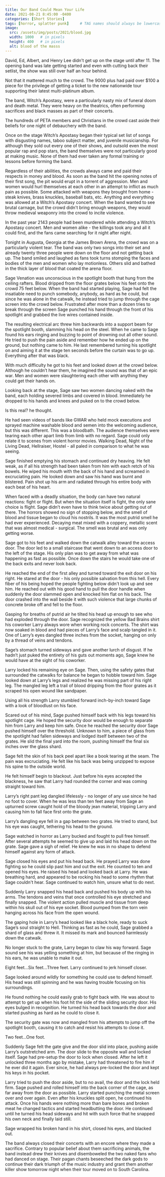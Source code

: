 ```yaml
---
title: Our Band Could Mean Your Life
date: 2021-08-21 8:45:00 -0400
categories: [Short Stories]
tags: [horror, splatter punk]     # TAG names should always be lowercase
image:
  src: /assets/img/posts/2021/blood.jpg
  width: 1000   # in pixels
  height: 400   # in pixels
  alt: blood of the masss
---
```


David, Ed, Albert, and Henry Lee didn’t get up on the stage until after 11. The opening band was late getting started and even with cutting back their setlist, the show was still over half an hour behind.

Not that it mattered much to the crowd. The 9000 plus had paid over $100 a piece for the privilege of getting a ticket to the new nationwide tour supporting their latest multi-platinum album.

The band, Witch’s Apostasy, were a particularly nasty mix of funeral doom and death metal. They were heavy on the theatrics, often performing sacrifices and black masses as part of their concerts.

The hundreds of PETA members and Christians in the crowd cast aside their beliefs for one night of debauchery with the band.

Once on the stage Witch’s Apostasy began their typical set list of songs with disgusting names, taboo subject matter, and juvenile musicianship. For although they sold out every one of their shows, and outsold even the most popular rap and pop stars, the band themselves were not particularly good at making music. None of them had ever taken any formal training or lessons before forming the band.

Regardless of their abilities, the crowds always came and paid their respects in money and blood. As soon as the band hit the opening notes of their first song, the pit would erupt in a torrent of aggression. Men and women would hurl themselves at each other in an attempt to inflict as much pain as possible. Some attacked with weapons they brought from home - steak knives, brass knuckles, baseball bats, etc. Anything and everything was allowed at a Witch’s Apostasy concert. When the band wanted to see brutal carnage, but the crowd didn't bring enough weapons, they would throw medieval weaponry into the crowd to incite violence.

In the past year 2143 people had been murdered while attending a Witch’s Apostasy concert. Men and women alike - the killings took any and all it could find, and the fans came searching for it night after night.

Tonight in Augusta, Georgia at the James Brown Arena, the crowd was on a particularly violent tear. The band was only two songs into their set and already twenty three people were down on the floor and not getting back up. The band smiled and laughed as fans took turns stomping the faces and bodies of the men and women who lay motionless. Others slid and bathed in the thick layer of blood that coated the arena floor.

Sage Venation was unconscious in the spotlight booth that hung from the ceiling rafters. Blood dripped from the floor grates below his feet onto the crowd 75 feet below. When the band had started playing, Sage had felt the insatiable need to punch somebody, anybody, as hard as he could, but since he was alone in the catwalk, he instead tried to jump through the cage screen into the crowd below.  Frustrated after more than a dozen tries to break through the screen Sage punched his hand through the front of his spotlight and grabbed the live wires contained inside.

The resulting electrical arc threw him backwards into a support beam for the spotlight booth, slamming his head on the steel. When he came to Sage found his ears ringing and buzzing to point of drowning out all other sound. He tried to push the pain aside and remember how he ended up on the ground, but nothing came to him. He last remembered turning his spotlight on and aiming it at the stage ten seconds before the curtain was to go up. Everything after that was black.

With much difficulty he got to his feet and looked down at the crowd below. Although he couldn’t hear them, he imagined the sound was that of an epic war. Men and women were slaughtering each other with anything they could get their hands on.

Looking back at the stage, Sage saw two women dancing naked with the band, each holding severed limbs and covered in blood.  Immediately he dropped to his hands and knees and puked on to the crowd below.

Is this real? he thought.

He had seen videos of bands like GWAR who held mock executions and sprayed machine washable blood and semen into the welcoming audience, but this was different. This was a bloodbath. The audience themselves were tearing each other apart limb from limb with no regard. Sage could only relate it to scenes from violent horror movies. Walking Dead, Night of the Living Dead, Hellraiser, Hostel - all paled in comparison to what he was seeing.

Sage finished emptying his stomach and continued dry heaving. He felt weak, as if all his strength had been taken from him with each retch of his bowels.  He wiped his mouth with the back of his hand and screamed in excruciating pain. He looked down and saw his hand was burnt and blistered. Pain shot up his arm and radiated through his entire body with each beat of his heart.

When faced with a deadly situation, the body can have two natural reactions: fight or flight. But when the situation itself is fight, the only sane choice is flight. Sage didn’t even have to think twice about getting out of there. The horrors showed no sign of stopping below, and the smell of blood and tissue began to cloud his nostrils. It was the most putrid smell he had ever experienced. Decaying meat mixed with a coppery, metallic scent that was almost medical - surgical. The smell was brutal and was only getting worse.

Sage got to his feet and walked down the catwalk alley toward the access door. The door led to a small staircase that went down to an access door to the left of the stage. His only plan was to get away from what was happening as fast as possible. Once down the stairs he would take one of the back exits and never look back.

He reached the end of the first alley and turned toward the exit door on his right. He stared at the door - his only possible salvation from this hell. Every fiber of his being hoped the people fighting below didn't look up and see him. He reached out with his good hand to pull the door handle when suddenly the door slammed open and knocked him flat on his back. The door crashed into the wall beside it with such violence that large chunks of concrete broke off and fell to the floor.

Gasping for breaths of putrid air he tilted his head up enough to see who had exploded through the door. Sage recognized the yellow Bad Brains shirt his coworker Larry always wore when working rock concerts. The shirt was now soaked in blood and had pieces of Larry’s face and scalp tangled in it. One of Larry’s eyes dangled three inches from the socket, hanging on only by a thread of veins and tendons.

Sage’s stomach turned sideways and gave another lurch of disgust. If he hadn’t just puked the entirety of his guts out moments ago, Sage knew he would have at the sight of his coworker.

Larry locked his remaining eye on Sage. Then, using the safety gates that surrounded the catwalks for balance he began to hobble toward him.  Sage looked down at Larry’s legs and realized he was missing part of his right leg. The mangled leg left a trail of blood dripping from the floor grates as it scraped his open wound like sandpaper.

Using all his strength Larry stumbled forward inch-by-inch toward Sage with a look of bloodlust on his face.

Scared out of his mind, Sage pushed himself back with his legs toward his spotlight cage. He hoped the security door would be enough to separate him from Larry and keep him safe. Once he reached the security door Sage pushed himself over the threshold. Unknown to him, a piece of glass from the spotlight had fallen sideways and lodged itself between two of the grates. He slid the final yard into the room, pushing himself the final six inches over the glass shard.

Sage felt the skin of his back peel apart like a book tearing at the seam. The pain was excruciating. He felt like his back was being unzipped to expose his spine to the outside world.

He felt himself begin to blackout. Just before his eyes accepted the blackness, he saw that Larry had rounded the corner and was coming straight toward him.

Larry’s right pant leg dangled lifelessly - no longer of any use since he had no foot to cover. When he was less than ten feet away from Sage an upturned screw caught hold of the bloody jean material, tripping Larry and causing him to fall face first onto the grate.

Larry’s dangling eye fell in a gap between two grates. He tried to stand, but his eye was caught, tethering his head to the ground. 

Sage watched in horror as Larry bucked and fought to pull free himself. After several attempts he seemed to give up and laid his head down on the grate. Sage gave a sigh of relief. He knew he was in no shape to defend himself against any form of attack.

Sage closed his eyes and put his head back. He prayed Larry was done fighting so he could slip past him and out the exit. He counted to ten and opened his eyes. He raised his head and looked back at Larry. He was breathing hard, and appeared to be rocking his head to some rhythm that Sage couldn't hear. Sage continued to watch him, unsure what to do next.

Suddenly Larry snapped his head back and pushed his body up with his arms. The tendons and veins that once controlled his eye stretched and finally snapped. The violent action pulled muscle and tissue from deep within his skull out of his eye socket. Blood pumped from the torn vein hanging across his face from the open wound.

The gaping hole in Larry’s head looked like a black hole, ready to suck Sage’s soul straight to Hell. Thinking as fast as he could, Sage grabbed a shard of glass and threw it. It missed its mark and bounced harmlessly down the catwalk.

No longer stuck to the grate, Larry began to claw his way forward. Sage sound see his was yelling something at him, but because of the ringing in his ears, he was unable to make it out.

Eight feet...Six feet...Three feet. Larry continued to jerk himself closer.

Sage looked around wildly for something he could use to defend himself. His head was still spinning and he was having trouble focusing on his surroundings.

He found nothing he could easily grab to fight back with. He was about to attempt to get up when his foot hit the side of the sliding security door. His eyes bulged in recognition. He turned his head back towards the door and started pushing as hard as he could to close it.

The security gate was now and mangled from his attempts to jump off the spotlight booth, causing it to catch and resist his attempts to close it.

Two feet...One foot.

Suddenly Sage felt the gate give and the door slid into place, pushing aside Larry’s outstretched arm. The door slide to the opposite wall and locked itself. Sage had pre-setup the door to lock when closed. After he left it unlocked three months ago by mistake, Larry had threatened to fire him if he ever did it again. Ever since, he had always pre-locked the door and kept his keys in his pocket.

Larry tried to push the door aside, but to no avail, the door and the lock held firm. Sage pushed and rolled himself into the back corner of the cage, as far away from the door as possible. Larry started punching the metal screen over and over again. Even after his knuckles split open, he continued his attack. Once his hands were nothing more than bare bones and broken meat he changed tactics and started headbutting the door. He continued until he turned his head sideways and hit with such force that he snapped his own neck and finally laid still.

Sage wrapped his broken hand in his shirt, closed his eyes, and blacked out.

The band always closed their concerts with an encore where they made a sacrifice. Contrary to popular belief about them sacrificing animals, the band instead drew their knives and disemboweled the two naked fans who had danced on stage. Their pagan chants beseeched the dark gods to continue their dark triumph of the music industry and grant them another killer show tomorrow night when their tour moved on to South Carolina.